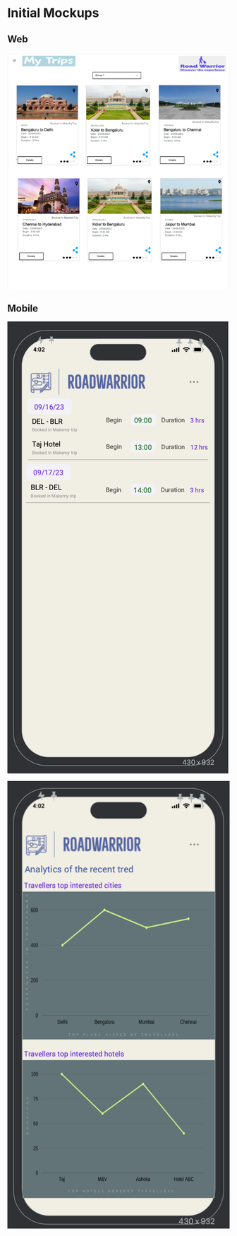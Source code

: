 # Initial Mockups

## Web
![Web](../assets/web_sample.png)

## Mobile 

![Moble](../assets/Mobile2.png)


![Moble](../assets/mobile_sample.png)
